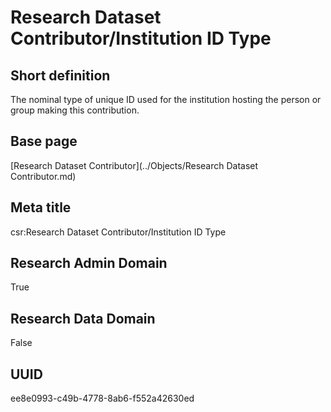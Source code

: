 # Research Dataset Contributor/Institution ID Type
## Short definition
The nominal type of unique ID used for the institution hosting the person or group making this contribution.
## Base page
[Research Dataset Contributor](../Objects/Research Dataset Contributor.md)
## Meta title
csr:Research Dataset Contributor/Institution ID Type
## Research Admin Domain
True
## Research Data Domain
False
## UUID
ee8e0993-c49b-4778-8ab6-f552a42630ed
